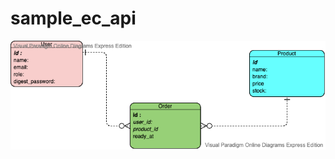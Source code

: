 # sample_ec_api
![ec_sample_erd](https://github.com/ColinLeefwz/sample_ec_api/blob/master/ec_sample_erd.png)
